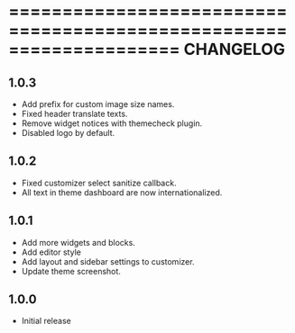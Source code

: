 ====================================================================
CHANGELOG
====================================================================
## 1.0.3
* Add prefix for custom image size names.
* Fixed header translate texts.
* Remove widget notices with themecheck plugin.
* Disabled logo by default.

## 1.0.2
* Fixed customizer select sanitize callback.
* All text in theme dashboard are now internationalized.

## 1.0.1
* Add more widgets and blocks.
* Add editor style
* Add layout and sidebar settings to customizer.
* Update theme screenshot.

## 1.0.0
* Initial release
